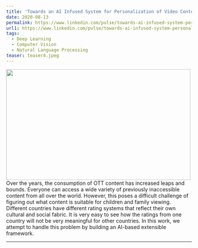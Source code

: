 ```yaml
---
title: 'Towards an AI Infused System for Personalization of Video Content'
date: 2020-08-13
permalink: https://www.linkedin.com/pulse/towards-ai-infused-system-personalization-video-content-madaan/
url1: https://www.linkedin.com/pulse/towards-ai-infused-system-personalization-video-content-madaan/
tags:
  - Deep Learning
  - Computer Vision
  - Natural Language Processing
teaser: teaser4.jpeg
---
```


<!-- ![Alt text](https://shivangchopra11.github.io/images/teaser3.jpeg) \ -->
<img src="https://shivangchopra11.github.io/images/teaser4.jpeg" width="500" height="300" /> <br />
Over the years, the consumption of OTT content has increased leaps and bounds. Everyone can access a wide variety of previously inaccessible content from all over the world. However, this poses a difficult challenge of figuring out what content is suitable for children and family viewing. Different countries have different rating systems that reflect their own cultural and social fabric. It is very easy to see how the ratings from one country will not be very meaningful for other countries. In this work, we attempt to handle this problem by building an AI-based extensible framework.

---
